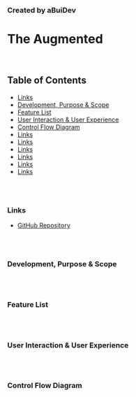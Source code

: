 <br>

### Created by aBuiDev
# The Augmented

<br>

## Table of Contents
- [Links](###Links)
- [Development, Purpose & Scope](###Development,-Purpose-&-Scope)
- [Feature List](###Feature-List)
- [User Interaction & User Experience](###User-Interaction-&-User-Experience)
- [Control Flow Diagram](###Control-Flow-Diagram)
- [Links](###Links)
- [Links](###Links)
- [Links](###Links)
- [Links](###Links)
- [Links](###Links)
- [Links](###Links)


<br>

#

### Links
* [GitHub Repository](https://github.com/aBuiDev/the_augmented.git)

<br>

#

### Development, Purpose & Scope

<br>

#

### Feature List

<br>

#

### User Interaction & User Experience

<br>

#

### Control Flow Diagram